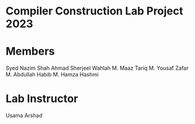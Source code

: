 # Compiler Construction Lab Project 2023
# Members
Syed Nazim Shah
Ahmad Sherjeel Wahlah
M. Maaz Tariq
M. Yousaf Zafar
M. Abdullah Habib
M. Hamza Hashmi

# Lab Instructor 
Usama Arshad

